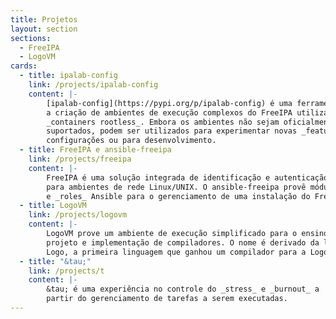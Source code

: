 ```yaml
---
title: Projetos
layout: section
sections:
  - FreeIPA
  - LogoVM
cards:
  - title: ipalab-config
    link: /projects/ipalab-config
    content: |-
        [ipalab-config](https://pypi.org/p/ipalab-config) é uma ferramenta para
        a criação de ambientes de execução complexos do FreeIPA utilizando
        _containers rootless_. Embora os ambientes não sejam oficialmente
        suportados, podem ser utilizados para experimentar novas _features_ e
        configurações ou para desenvolvimento.
  - title: FreeIPA e ansible-freeipa
    link: /projects/freeipa
    content: |-
        FreeIPA é uma solução integrada de identificação e autenticação
        para ambientes de rede Linux/UNIX. O ansible-freeipa provê módulos
        e _roles_ Ansible para o gerenciamento de uma instalação do FreeIPA.
  - title: LogoVM
    link: /projects/logovm
    content: |-
        LogoVM prove um ambiente de execução simplificado para o ensino do
        projeto e implementação de compiladores. O nome é derivado da linguagem
        Logo, a primeira linguagem que ganhou um compilador para a LogoVM.
  - title: "&tau;"
    link: /projects/t
    content: |-
        &tau; é uma experiência no controle do _stress_ e _burnout_ a
        partir do gerenciamento de tarefas a serem executadas.
---
```

